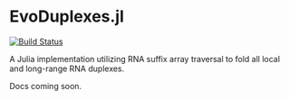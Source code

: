 # EvoDuplexes.jl

[![Build Status](https://travis-ci.com/timbitz/RNASuffixes.jl.svg?token=R7mZheNGhsReQ7hn2gdf&branch=master)](https://travis-ci.com/timbitz/RNASuffixes.jl)

A Julia implementation utilizing RNA suffix array traversal to fold all local and long-range RNA duplexes.

Docs coming soon.
